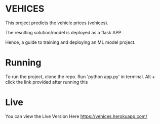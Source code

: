# VEHICES
This project predicts the vehicle prices (vehices). 

The resulting solution/model is deployed as a flask APP

Hence, a guide to training and deploying  an ML model project.

# Running

To run the project, clone the repo. Run 'python app.py' in terminal. Alt + click the link provided after running this

# Live
You can view the Live Version Here
https://vehices.herokuapp.com/